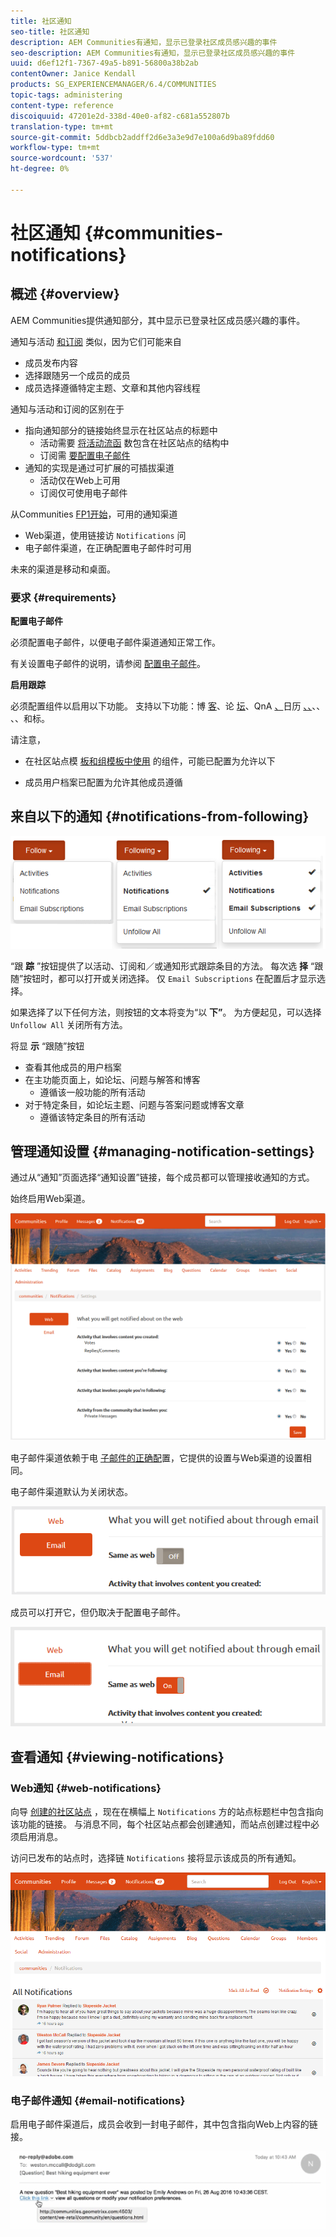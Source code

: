 ```yaml
---
title: 社区通知
seo-title: 社区通知
description: AEM Communities有通知，显示已登录社区成员感兴趣的事件
seo-description: AEM Communities有通知，显示已登录社区成员感兴趣的事件
uuid: d6ef12f1-7367-49a5-b891-56800a38b2ab
contentOwner: Janice Kendall
products: SG_EXPERIENCEMANAGER/6.4/COMMUNITIES
topic-tags: administering
content-type: reference
discoiquuid: 47201e2d-338d-40e0-af82-c681a552807b
translation-type: tm+mt
source-git-commit: 5ddbcb2addff2d6e3a3e9d7e100a6d9ba89fdd60
workflow-type: tm+mt
source-wordcount: '537'
ht-degree: 0%

---
```



# 社区通知 {#communities-notifications}

## 概述 {#overview}

AEM Communities提供通知部分，其中显示已登录社区成员感兴趣的事件。

通知与活动 [和](essentials-activities.md)[订阅](subscriptions.md) 类似，因为它们可能来自

* 成员发布内容
* 选择跟随另一个成员的成员
* 成员选择遵循特定主题、文章和其他内容线程

通知与活动和订阅的区别在于

* 指向通知部分的链接始终显示在社区站点的标题中
   * 活动需要 [将活动流函](functions.md#activity-stream-function) 数包含在社区站点的结构中
   * 订阅需 [要配置电子邮件](email.md)
* 通知的实现是通过可扩展的可插拔渠道
   * 活动仅在Web上可用
   * 订阅仅可使用电子邮件

从Communities [FP1开始](deploy-communities.md#latestfeaturepack)，可用的通知渠道

* Web渠道，使用链接访 `Notifications` 问
* 电子邮件渠道，在正确配置电子邮件时可用

未来的渠道是移动和桌面。

### 要求 {#requirements}

**配置电子邮件**

必须配置电子邮件，以便电子邮件渠道通知正常工作。

有关设置电子邮件的说明，请参阅 [配置电子邮件](analytics.md)。

**启用跟踪**

必须配置组件以启用以下功能。 支持以下功能：博 [客](blog-feature.md)、论 [坛](forum.md)、QnA [、](working-with-qna.md)日历 [、、](calendar.md)、、 [](file-library.md)[](comments.md)、、和标。

请注意，

* 在社区站点模 [板和组](sites.md)[模板中使用](tools-groups.md) 的组件，可能已配置为允许以下

* 成员用户档案已配置为允许其他成员遵循

## 来自以下的通知 {#notifications-from-following}

![chlimage_1-254](assets/chlimage_1-254.png)

“跟 **踪** ”按钮提供了以活动、订阅和／或通知形式跟踪条目的方法。 每次选 **择** “跟随”按钮时，都可以打开或关闭选择。 仅 `Email Subscriptions` 在配置后才显示选择。

如果选择了以下任何方法，则按钮的文本将变为“以 **下”**。 为方便起见，可以选择 `Unfollow All` 关闭所有方法。

将显 **示** “跟随”按钮

* 查看其他成员的用户档案
* 在主功能页面上，如论坛、问题与解答和博客
   * 遵循该一般功能的所有活动
* 对于特定条目，如论坛主题、问题与答案问题或博客文章
   * 遵循该特定条目的所有活动

## 管理通知设置 {#managing-notification-settings}

通过从“通知”页面选择“通知设置”链接，每个成员都可以管理接收通知的方式。

始终启用Web渠道。

![chlimage_1-255](assets/chlimage_1-255.png)

电子邮件渠道依赖于电 [子邮件的正确配](email.md)置，它提供的设置与Web渠道的设置相同。

电子邮件渠道默认为关闭状态。

![chlimage_1-256](assets/chlimage_1-256.png)

成员可以打开它，但仍取决于配置电子邮件。

![chlimage_1-257](assets/chlimage_1-257.png)

## 查看通知 {#viewing-notifications}

### Web通知 {#web-notifications}

向导 [创建的社区站点](sites-console.md) ，现在在横幅上 `Notifications` 方的站点标题栏中包含指向该功能的链接。 与消息不同，每个社区站点都会创建通知，而站点创建过程中必须启用消息。

访问已发布的站点时，选择链 `Notifications` 接将显示该成员的所有通知。

![chlimage_1-258](assets/chlimage_1-258.png)

### 电子邮件通知 {#email-notifications}

启用电子邮件渠道后，成员会收到一封电子邮件，其中包含指向Web上内容的链接。

![chlimage_1-259](assets/chlimage_1-259.png)

